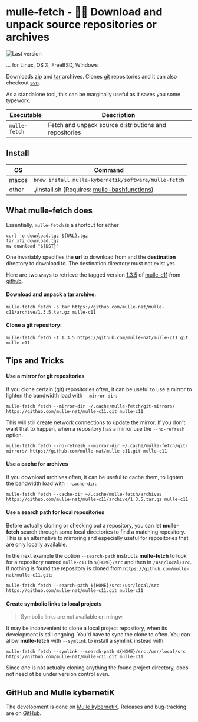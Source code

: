 # mulle-fetch - 🏃🏿 Download and unpack source repositories or archives

![Last version](https://img.shields.io/github/tag/mulle-nat/mulle-fetch.svg)

... for Linux, OS X, FreeBSD, Windows

Downloads [zip](http://eab.abime.net/showthread.php?t=5025) and [tar](http://www.grumpynerd.com/?p=132) archives.
Clones [git](//enux.pl/article/en/2014-01-21/why-git-sucks) repositories and
it can also checkout
[svn](//andreasjacobsen.com/2008/10/26/subversion-sucks-get-over-it/).

As a standalone tool, this can be marginally useful as it saves you some typework.


Executable          | Description
--------------------|--------------------------------
`mulle-fetch`       | Fetch and unpack source distributions and repositories


## Install

OS    | Command
------|------------------------------------
macos | `brew install mulle-kybernetik/software/mulle-fetch`
other | ./install.sh  (Requires: [mulle-bashfunctions](https://github.com/mulle-nat/mulle-bashfunctions))


## What mulle-fetch does

Essentially, `mulle-fetch` is a shortcut for either

```
curl -o download.tgz ${URL}.tgz
tar xfz download.tgz
mv download "${DST}"
```

One invariably specifies the **url** to download from and the **destination**
directory to download to. The destination directory must not exist yet.

Here are two ways to retrieve the tagged version
[1.3.5](//github.com/mulle-nat/mulle-c11/releases/tag/1.3.5)
of [mulle-c11](//github.com/mulle-nat/mulle-c11) from
[github](//github.com).

#### Download and unpack a tar archive:

```
mulle-fetch fetch -s tar https://github.com/mulle-nat/mulle-c11/archive/1.3.5.tar.gz mulle-c11
```

#### Clone a git repository:

```
mulle-fetch fetch -t 1.3.5 https://github.com/mulle-nat/mulle-c11.git mulle-c11
```


## Tips and Tricks

#### Use a mirror for git repositories

If you clone certain (git) repositories often, it can be useful to use a mirror
to lighten the bandwidth load with `--mirror-dir`:

```
mulle-fetch fetch --mirror-dir ~/.cache/mulle-fetch/git-mirrors/ https://github.com/mulle-nat/mulle-c11.git mulle-c11
```

This will still create network connections to update the mirror. If you don't
want that to happen, when a repository has a mirror use the `--no-refresh`
option.

```
mulle-fetch fetch --no-refresh --mirror-dir ~/.cache/mulle-fetch/git-mirrors/ https://github.com/mulle-nat/mulle-c11.git mulle-c11
```

#### Use a cache for archives

If you download archives often, it can be useful to cache them, to lighten the
bandwidth load with `--cache-dir`:

```
mulle-fetch fetch --cache-dir ~/.cache/mulle-fetch/archives https://github.com/mulle-nat/mulle-c11/archive/1.3.5.tar.gz mulle-c11
```

#### Use a search path for local repositories

Before actually cloning or checking out a repository, you can let
**mulle-fetch** search through some local directories to find a matching
repository. This is an alternative to mirroring and especially useful for
repositories that are only locally available.

In the next example the option `--search-path` instructs **mulle-fetch** to
look for a repository named `mulle-c11` in `${HOME}/src` and
then in `/usr/local/src`. If nothing is found the repository is cloned from
`https://github.com/mulle-nat/mulle-c11.git`:

```
mulle-fetch fetch --search-path ${HOME}/src:/usr/local/src https://github.com/mulle-nat/mulle-c11.git mulle-c11
```

#### Create symbolic links to local projects

> Symbolic links are not available on mingw.

It may be inconvenient to clone a local project repository, when its
development is still ongoing. You'd have to sync the clone to often.
You can allow **mulle-fetch** with `--symlink` to install a symlink instead with:

```
mulle-fetch fetch --symlink --search-path ${HOME}/src:/usr/local/src https://github.com/mulle-nat/mulle-c11.git mulle-c11
```

Since one is not actually cloning anything the found project directory, does
not need ot be under version control even.


## GitHub and Mulle kybernetiK

The development is done on [Mulle kybernetiK](https://www.mulle-kybernetik.com/software/git/mulle-fetch/master). Releases and bug-tracking are on [GitHub](https://github.com/{{PUBLISHER}}/mulle-fetch).


